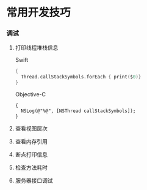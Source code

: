 # 常用开发技巧

### 调试

1. 打印线程堆栈信息

   Swift

   ```swift
   {
     Thread.callStackSymbols.forEach { print($0)}
   }        
   ```

   Objective-C

   ```objc
   {
     NSLog(@"%@", [NSThread callStackSymbols]);
   }
   ```

2. 查看视图层次

3. 查看内存引用

4. 断点打印信息

5. 检查方法耗时

6. 服务器接口调试

